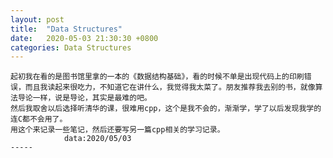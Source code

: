 ```yaml
---
layout: post
title:  "Data Structures"
date:   2020-05-03 21:30:30 +0800
categories: Data Structures
---
```


    起初我在看的是图书馆里拿的一本的《数据结构基础》，看的时候不单是出现代码上的印刷错误，而且我读起来很吃力，不知道它在讲什么，我觉得我太菜了。朋友推荐我去别的书，就像算法导论一样，说是导论，其实是最难的吧。   
    然后我取舍以后选择听清华的课，很难用cpp，这个是我不会的，渐渐学，学了以后发现我学的连C都不会用了。   
    用这个来记录一些笔记，然后还要写另一篇cpp相关的学习记录。   
                data:2020/05/03
    -----
